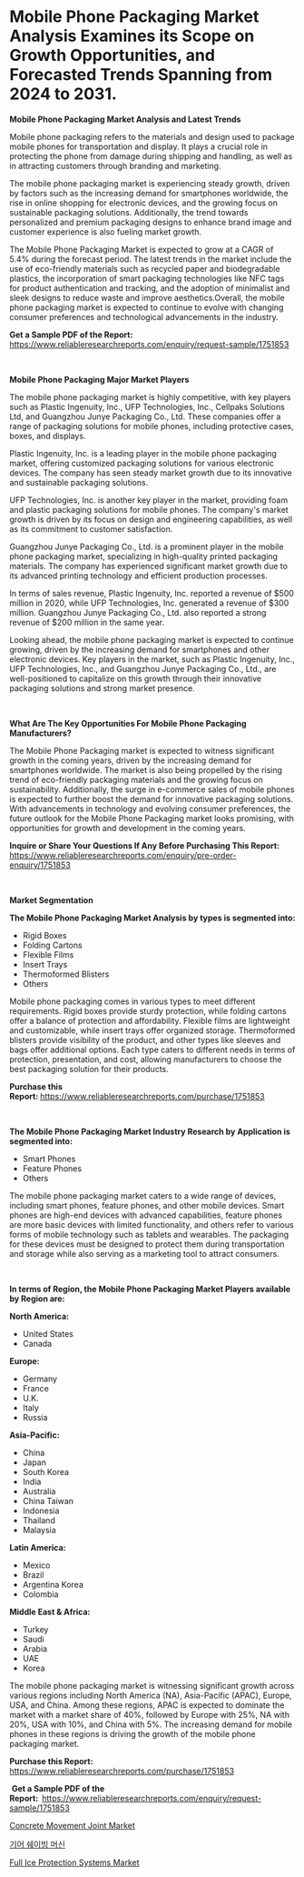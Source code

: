 <p><h1>Mobile Phone Packaging Market Analysis Examines its Scope on Growth Opportunities, and Forecasted Trends Spanning from 2024 to 2031.</h1></p><p><strong>Mobile Phone Packaging Market Analysis and Latest Trends</strong></p>
<p><p>Mobile phone packaging refers to the materials and design used to package mobile phones for transportation and display. It plays a crucial role in protecting the phone from damage during shipping and handling, as well as in attracting customers through branding and marketing.</p><p>The mobile phone packaging market is experiencing steady growth, driven by factors such as the increasing demand for smartphones worldwide, the rise in online shopping for electronic devices, and the growing focus on sustainable packaging solutions. Additionally, the trend towards personalized and premium packaging designs to enhance brand image and customer experience is also fueling market growth.</p><p>The Mobile Phone Packaging Market is expected to grow at a CAGR of 5.4% during the forecast period. The latest trends in the market include the use of eco-friendly materials such as recycled paper and biodegradable plastics, the incorporation of smart packaging technologies like NFC tags for product authentication and tracking, and the adoption of minimalist and sleek designs to reduce waste and improve aesthetics.Overall, the mobile phone packaging market is expected to continue to evolve with changing consumer preferences and technological advancements in the industry.</p></p>
<p><strong>Get a Sample PDF of the Report:&nbsp;</strong> <a href="https://www.reliableresearchreports.com/enquiry/request-sample/1751853">https://www.reliableresearchreports.com/enquiry/request-sample/1751853</a></p>
<p>&nbsp;</p>
<p><strong>Mobile Phone Packaging Major Market Players</strong></p>
<p><p>The mobile phone packaging market is highly competitive, with key players such as Plastic Ingenuity, Inc., UFP Technologies, Inc., Cellpaks Solutions Ltd, and Guangzhou Junye Packaging Co., Ltd. These companies offer a range of packaging solutions for mobile phones, including protective cases, boxes, and displays.</p><p>Plastic Ingenuity, Inc. is a leading player in the mobile phone packaging market, offering customized packaging solutions for various electronic devices. The company has seen steady market growth due to its innovative and sustainable packaging solutions.</p><p>UFP Technologies, Inc. is another key player in the market, providing foam and plastic packaging solutions for mobile phones. The company's market growth is driven by its focus on design and engineering capabilities, as well as its commitment to customer satisfaction.</p><p>Guangzhou Junye Packaging Co., Ltd. is a prominent player in the mobile phone packaging market, specializing in high-quality printed packaging materials. The company has experienced significant market growth due to its advanced printing technology and efficient production processes.</p><p>In terms of sales revenue, Plastic Ingenuity, Inc. reported a revenue of $500 million in 2020, while UFP Technologies, Inc. generated a revenue of $300 million. Guangzhou Junye Packaging Co., Ltd. also reported a strong revenue of $200 million in the same year.</p><p>Looking ahead, the mobile phone packaging market is expected to continue growing, driven by the increasing demand for smartphones and other electronic devices. Key players in the market, such as Plastic Ingenuity, Inc., UFP Technologies, Inc., and Guangzhou Junye Packaging Co., Ltd., are well-positioned to capitalize on this growth through their innovative packaging solutions and strong market presence.</p></p>
<p>&nbsp;</p>
<p><strong>What Are The Key Opportunities For Mobile Phone Packaging Manufacturers?</strong></p>
<p><p>The Mobile Phone Packaging market is expected to witness significant growth in the coming years, driven by the increasing demand for smartphones worldwide. The market is also being propelled by the rising trend of eco-friendly packaging materials and the growing focus on sustainability. Additionally, the surge in e-commerce sales of mobile phones is expected to further boost the demand for innovative packaging solutions. With advancements in technology and evolving consumer preferences, the future outlook for the Mobile Phone Packaging market looks promising, with opportunities for growth and development in the coming years.</p></p>
<p><strong>Inquire or Share Your Questions If Any Before Purchasing This Report:</strong> <a href="https://www.reliableresearchreports.com/enquiry/pre-order-enquiry/1751853">https://www.reliableresearchreports.com/enquiry/pre-order-enquiry/1751853</a></p>
<p>&nbsp;</p>
<p><strong>Market Segmentation</strong></p>
<p><strong>The Mobile Phone Packaging Market Analysis by types is segmented into:</strong></p>
<p><ul><li>Rigid Boxes</li><li>Folding Cartons</li><li>Flexible Films</li><li>Insert Trays</li><li>Thermoformed Blisters</li><li>Others</li></ul></p>
<p><p>Mobile phone packaging comes in various types to meet different requirements. Rigid boxes provide sturdy protection, while folding cartons offer a balance of protection and affordability. Flexible films are lightweight and customizable, while insert trays offer organized storage. Thermoformed blisters provide visibility of the product, and other types like sleeves and bags offer additional options. Each type caters to different needs in terms of protection, presentation, and cost, allowing manufacturers to choose the best packaging solution for their products.</p></p>
<p><strong>Purchase this Report:&nbsp;</strong><a href="https://www.reliableresearchreports.com/purchase/1751853">https://www.reliableresearchreports.com/purchase/1751853</a></p>
<p>&nbsp;</p>
<p><strong>The Mobile Phone Packaging Market Industry Research by Application is segmented into:</strong></p>
<p><ul><li>Smart Phones</li><li>Feature Phones</li><li>Others</li></ul></p>
<p><p>The mobile phone packaging market caters to a wide range of devices, including smart phones, feature phones, and other mobile devices. Smart phones are high-end devices with advanced capabilities, feature phones are more basic devices with limited functionality, and others refer to various forms of mobile technology such as tablets and wearables. The packaging for these devices must be designed to protect them during transportation and storage while also serving as a marketing tool to attract consumers.</p></p>
<p>&nbsp;</p>
<p><strong>In terms of Region, the Mobile Phone Packaging Market Players available by Region are:</strong></p>
<p>
    <p> <strong> North America: </strong>
        <ul>
            <li>United States</li>
            <li>Canada</li>
        </ul>
        </p> 
    <p> <strong> Europe: </strong>
        <ul>
            <li>Germany</li>
            <li>France</li>
            <li>U.K.</li>
            <li>Italy</li>
            <li>Russia</li>
        </ul>
        </p> 
    <p> <strong> Asia-Pacific: </strong>
        <ul>
            <li>China</li>
            <li>Japan</li>
            <li>South Korea</li>
            <li>India</li>
            <li>Australia</li>
            <li>China Taiwan</li>
            <li>Indonesia</li>
            <li>Thailand</li>
            <li>Malaysia</li>
        </ul>
        </p> 
    <p> <strong> Latin America: </strong>
        <ul>
            <li>Mexico</li>
            <li>Brazil</li>
            <li>Argentina Korea</li>
            <li>Colombia</li>
        </ul>
        </p> 
    <p> <strong> Middle East & Africa: </strong>
        <ul>
            <li>Turkey</li>
            <li>Saudi</li>
            <li>Arabia</li>
            <li>UAE</li>
            <li>Korea</li>
        </ul>
    </p>
    </p>
<p><p>The mobile phone packaging market is witnessing significant growth across various regions including North America (NA), Asia-Pacific (APAC), Europe, USA, and China. Among these regions, APAC is expected to dominate the market with a market share of 40%, followed by Europe with 25%, NA with 20%, USA with 10%, and China with 5%. The increasing demand for mobile phones in these regions is driving the growth of the mobile phone packaging market.</p></p>
<p><strong>Purchase this Report: </strong><a href="https://www.reliableresearchreports.com/purchase/1751853">https://www.reliableresearchreports.com/purchase/1751853</a></p>
<p>&nbsp;<strong>Get a Sample PDF of the Report:&nbsp;&nbsp;</strong><a href="https://www.reliableresearchreports.com/enquiry/request-sample/1751853">https://www.reliableresearchreports.com/enquiry/request-sample/1751853</a></p>
<p><strong></strong></p>
<p><p><a href="https://github.com/NorbertYates/Market-Research-Report-List-4/blob/main/concrete-movement-joint-market.md">Concrete Movement Joint Market</a></p><p><a href="https://github.com/jntpkh496620/Market-Research-Report-List-1/blob/main/6291525191836.md">기어 쉐이빙 머신</a></p><p><a href="https://view.publitas.com/reportprime-1/full-ice-protection-systems-market-provides-detailed-segmentation-of-this-market-based-on-type-application-and-region-and-forecast-for-the-period-from-2024-2031/">Full Ice Protection Systems Market</a></p></p>